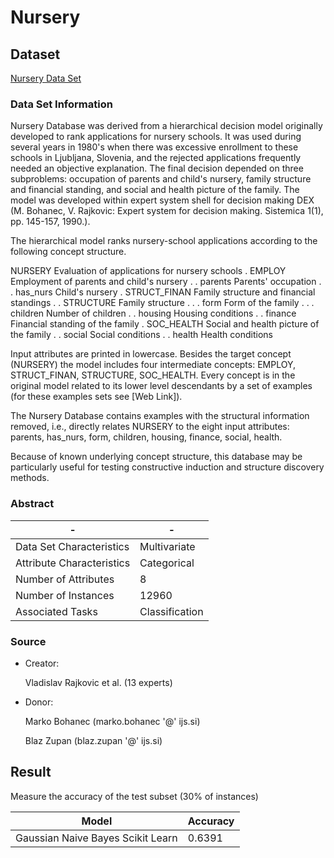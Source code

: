 # Nursery

## Dataset

[Nursery Data Set](https://archive.ics.uci.edu/ml/datasets/nursery)

### Data Set Information

Nursery Database was derived from a hierarchical decision model originally developed to rank applications for nursery schools. It was used during several years in 1980's when there was excessive enrollment to these schools in Ljubljana, Slovenia, and the rejected applications frequently needed an objective explanation. The final decision depended on three subproblems: occupation of parents and child's nursery, family structure and financial standing, and social and health picture of the family. The model was developed within expert system shell for decision making DEX (M. Bohanec, V. Rajkovic: Expert system for decision making. Sistemica 1(1), pp. 145-157, 1990.).

The hierarchical model ranks nursery-school applications according to the following concept structure.

NURSERY Evaluation of applications for nursery schools
. EMPLOY Employment of parents and child's nursery
. . parents Parents' occupation
. . has_nurs Child's nursery
. STRUCT_FINAN Family structure and financial standings
. . STRUCTURE Family structure
. . . form Form of the family
. . . children Number of children
. . housing Housing conditions
. . finance Financial standing of the family
. SOC_HEALTH Social and health picture of the family
. . social Social conditions
. . health Health conditions

Input attributes are printed in lowercase. Besides the target concept (NURSERY) the model includes four intermediate concepts: EMPLOY, STRUCT_FINAN, STRUCTURE, SOC_HEALTH. Every concept is in the original model related to its lower level descendants by a set of examples (for these examples sets see [Web Link]).

The Nursery Database contains examples with the structural information removed, i.e., directly relates NURSERY to the eight input attributes: parents, has_nurs, form, children, housing, finance, social, health.

Because of known underlying concept structure, this database may be particularly useful for testing constructive induction and structure discovery methods.

### Abstract

-|-
-|-
Data Set Characteristics |Multivariate
Attribute Characteristics|Categorical
Number of Attributes     |8
Number of Instances      |12960
Associated Tasks         |Classification

### Source

* Creator:

    Vladislav Rajkovic et al. (13 experts)

* Donor:

    Marko Bohanec (marko.bohanec '@' ijs.si)

    Blaz Zupan (blaz.zupan '@' ijs.si)

## Result

Measure the accuracy of the test subset (30% of instances)

Model                            |Accuracy
---------------------------------|--------
Gaussian Naive Bayes Scikit Learn|0.6391
